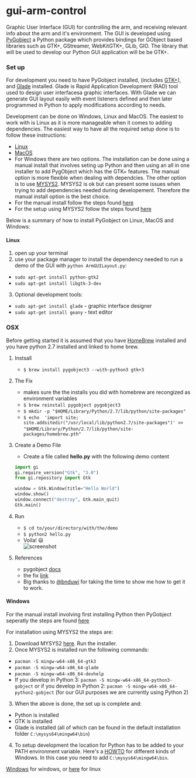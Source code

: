 # gui-arm-control
Graphic User Interface (GUI) for controlling the arm, and receiving relevant info about the arm and it's environment. The GUI is developed using [PyGobject](http://pygobject.readthedocs.io/en/latest/index.html) a Python package which provides bindings for GObject based libraries such as GTK+, GStreamer, WebKitGTK+, GLib, GIO. The library that will be used to develop our Python GUI application will be be GTK+.

### Set up
For development you need to have PyGobject installed, (includes [GTK+](https://www.gtk.org/download/windows.php)), and [Glade](https://glade.gnome.org/) installed.
Glade is Rapid Application Development (RAD) tool used to design user interfacesa graphic interfaces. With Glade we can generate GUI layout easily with event listeners defined and then later programmed in Python to apply modifications according to needs.

Development can be done on Windows, Linux and MacOS. The easiest to work with is Linux as it is more manageable when it comes to adding dependencies. The easiest way to have all the required setup done is to follow these instructions:
- [Linux](http://pygobject.readthedocs.io/en/latest/getting_started.html#ubuntu-logo-ubuntu-debian-logo-debian)
- [MacOS](http://pygobject.readthedocs.io/en/latest/getting_started.html#macosx-logo-macos)
- For Windows there are two options. The installation can be done using a manual install that involves seting up Python and then using an all in one installer to add PygObject which has the GTK+ features. The manual option is more flexible when dealing with dependcies. The other option is to use [MYSYS2](http://www.msys2.org/). MYSYS2 is ok but can present some issues when trying to add dependencies needed during developement. Therefore the manual install option is the best choice.
- For the manual install follow the steps found [here](https://docs.google.com/document/d/19XExylHDHJGtTslYtsATP1ufoPLrfBZetDk1i3PyEb4/edit)
- For the setup using MYSYS2 follow the steps found [here](https://pygobject.readthedocs.io/en/latest/getting_started.html#windows-logo-windows)

Below is a summary of how to install PyGobject on Linux, MacOS and Windows:
#### Linux
1. open up your terminal
2. use your package manager to install the dependency needed to run a demo of the GUI with `python ArmGUILayout.py`:
- `sudo apt-get install python-gtk2`
- `sudo apt-get install libgtk-3-dev`
3. Optional development tools:
- `sudo apt-get install glade` - graphic interface designer
- `sudo apt-get install geany` - text editor

### OSX
Before getting started it is assumed that you have [HomeBrew](https://brew.sh/) installed and you have python 2.7 installed and linked to home brew.

1. Instsall
    - `$ brew install pygobject3 --with-python3 gtk+3`  

2. The Fix
    - makes sure the the installs you did with homebrew are recongized as environment variables
    - `$ brew reinstall pygobject pygobject3`  
    - `$ mkdir -p "$HOME/Library/Python/2.7/lib/python/site-packages"`  
    - `$ echo  'import site; site.addsitedir("/usr/local/lib/python2.7/site-packages")' >>` `"$HOME/Library/Python/2.7/lib/python/site-packages/homebrew.pth"`  

3. Create a Demo File  
    - Create a file called **hello.py** with the following demo content

    ``` python
    import gi
    gi.require_version("Gtk", "3.0")
    from gi.repository import Gtk

    window = Gtk.Window(title="Hello World")
    window.show()
    window.connect("destroy", Gtk.main_quit)
    Gtk.main()
    ```

4. Run
    - `$ cd to/your/directory/with/the/demo`  
    - `$ python2 hello.py`  
    - Voila! 😃  
    ![screenshot](http://pygobject.readthedocs.io/en/latest/_images/start_macos.png)  

5. References  
    - pygobject [docs](http://pygobject.readthedocs.io/en/latest/getting_started.html)  
    - the fix [link](https://github.com/jeffreywildman/homebrew-virt-manager/issues/73)  
    -   Big thanks to [@bnduwi](https://github.com/bnduwi) for taking the time to show me how to get it to work.
    
#### Windows
For the manual install involving first installing Python then PyGobject seperatly the steps are found [here](https://docs.google.com/document/d/19XExylHDHJGtTslYtsATP1ufoPLrfBZetDk1i3PyEb4/edit)
 
For installation using MYSYS2 the steps are:
1. Download MYSYS2 [here](http://www.msys2.org/). Run the installer.
2. Once MYSYS2 is installed run the following commands:
- `pacman -S mingw-w64-x86_64-gtk3`
- `pacman -S mingw-w64-x86_64-glade`
- `pacman -S mingw-w64-x86_64-devhelp`
- If you develop in Python 3: `pacman -S mingw-w64-x86_64-python3-gobject`
    or if you develop in Python 2: `pacman -S mingw-w64-x86_64-python2-gobject` (for our GUI purposes we are currently using Python 2)
3. When the above is done, the set up is complete and:
- Python is installed
- GTK is installed
- Glade is installed
(all of which can be found in the default installation folder `C:\mysys64\mingw64\bin`)
4. To setup development the location for Python has to be added to your PATH environment variable.
Here's a [HOWTO](https://www.computerhope.com/issues/ch000549.htm) for different kinds of Windows.
In this case you need to add `C:\mysys64\mingw64\bin`.



[Windows](https://www.gtk.org/download/windows.php) for windows, or [here](https://prognotes.net/2015/12/installing-gtk-3-and-glade-development-tools-in-linux/) for linux
